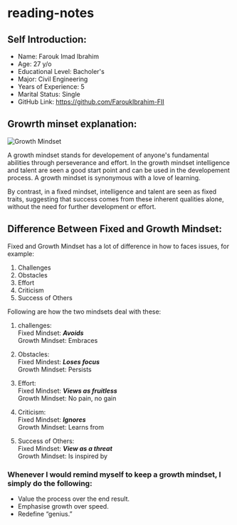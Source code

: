 # reading-notes

## Self Introduction:
* Name: Farouk Imad Ibrahim
* Age: 27 y/o
* Educational Level: Bacholer's 
* Major: Civil Engineering
* Years of Experience: 5
* Marital Status: Single
* GitHub Link: https://github.com/FaroukIbrahim-FII

## Growrth minset explanation:
![Growth Mindset](https://www.thegrowthcoach.com/atlanta/wp-content/uploads/2020/07/Growth-Mindset_1020.jpg)

A growth mindset stands for developement of anyone's fundamental abilities through perseverance and effort. In the growth mindset intelligence and talent are seen a good start point and can be used in the developement process. A growth mindset is synonymous with a love of learning.

By contrast, in a fixed mindset, intelligence and talent are seen as fixed traits, suggesting that success comes from these inherent qualities alone, without the need for further development or effort.

## Difference Between Fixed and Growth Mindset:

Fixed and Growth Mindset has a lot of difference in how to faces issues, for example:
1. Challenges
2. Obstacles
3. Effort
4. Criticism
5. Success of Others

Following are how the two mindsets deal with these:

1. challenges:   
Fixed Mindset: ***Avoids***   
Growth Mindset: Embraces   

2. Obstacles:   
Fixed Mindest: ***Loses focus***   
Growth Mindset: Persists   

3. Effort:   
Fixed Mindset: ***Views as fruitless***   
Growth Mindset: No pain, no gain   

4. Criticism:   
Fixed Mindset: ***Ignores***   
Growth Mindset: Learns from   

5. Success of Others:   
Fixed Mindset: ***View as a threat***   
Growth Mindset: Is inspired by

### Whenever I would remind myself to keep a growth mindset, I simply do the following:
- Value the process over the end result.
- Emphasise growth over speed.
- Redefine “genius.”



